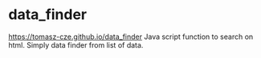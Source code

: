 # data_finder


https://tomasz-cze.github.io/data_finder
Java script function to search on html.
Simply data finder from list of data.
